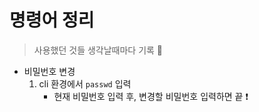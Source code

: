 # 명령어 정리
> 사용했던 것들 생각날때마다 기록 📝

+ 비밀번호 변경 
   1. cli 환경에서 `passwd` 입력
      + 현재 비밀번호 입력 후, 변경할 비밀번호 입력하면 끝 ❗
